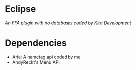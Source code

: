 # Eclipse
_An FFA plugin with no databases coded by Kira Development_

# Dependencies
  - Aria: A nametag api coded by me
  - AndyReckt's Menu API